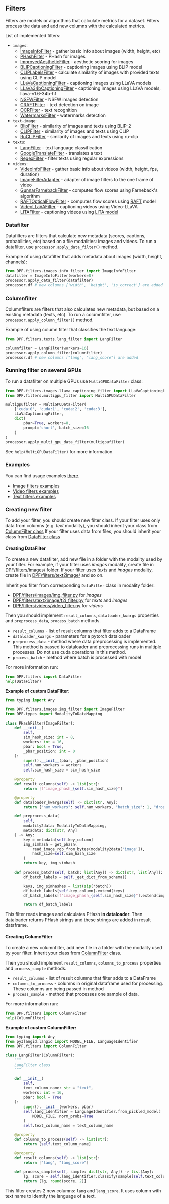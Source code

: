 ## Filters

Filters are models or algorithms that calculate metrics for a dataset. 
Filters process the data and add new columns with the calculated metrics.

List of implemented filters:
- `images`:
  - [ImageInfoFilter](../DPF/filters/images/info_filter.py) - gather basic info about images (width, height, etc)
  - [PHashFilter](../DPF/filters/images/hash_filters.py) - PHash for images
  - [ImprovedAestheticFilter](../DPF/filters/images/aesthetic_improved_filter.py) - aesthetic scoring for images
  - [BLIPCaptioningFilter](../DPF/filters/images/blip_captioning_filter.py) - captioning images using BLIP model
  - [CLIPLabelsFilter](../DPF/filters/images/cliplabels_filter.py) - calculate similarity of images with provided texts using CLIP model
  - [LLaVaCaptioningFilter](../DPF/filters/images/llava_captioning_filter.py) - captioning images using LLaVA models
  - [LLaVa34bCaptioningFilter](../DPF/filters/images/llava34b_captioning_filter.py) - captioning images using LLaVA models, llava-v1.6-34b-hf
  - [NSFWFilter](../DPF/filters/images/nsfw_filter.py) - NSFW images detection
  - [CRAFTFilter](../DPF/filters/images/text_detection_filter.py) - text detection on image
  - [OCRFilter](../DPF/filters/images/ocr_filter.py) - text recognition
  - [WatermarksFilter](../DPF/filters/images/watermarks_filter.py) - watermarks detection
- `text-image`:
  - [BlipFilter](../DPF/filters/text2image/blip_filter.py) - similarity of images and texts using BLIP-2
  - [CLIPFilter](../DPF/filters/text2image/clip_filter.py) - similarity of images and texts using CLIP
  - [RuCLIPFilter](../DPF/filters/text2image/ruclip_filter.py) - similarity of images and texts using ru-clip
- `texts`:
  - [LangFilter](../DPF/filters/texts/lang_filter.py) - text language classification
  - [GoogleTranslateFilter](../DPF/filters/texts/google_translate_filter.py) - translates a text
  - [RegexFilter](../DPF/filters/texts/regex_filter.py) - filter texts using regular expressions
- `videos`:
  - [VideoInfoFilter](../DPF/filters/videos/info_filter.py) - gather basic info about videos (width, height, fps, duration)
  - [ImageFilterAdapter](../DPF/filters/videos/image_filter_adapter.py) - adapter of image filters to the one frame of video
  - [GunnarFarnebackFilter](../DPF/filters/videos/farneback_filter.py) - computes flow scores using Farneback's algorithm
  - [RAFTOpticalFlowFilter](../DPF/filters/videos/raft_filter.py) - computes flow scores using [RAFT](https://github.com/princeton-vl/RAFT) model
  - [VideoLLaVAFilter](../DPF/filters/videos/video_llava_filter.py) - captioning videos using Video-LLaVA
  - [LITAFilter](../DPF/filters/videos/lita_filter.py) - captioning videos using [LITA model](https://github.com/NVlabs/LITA)

### Datafilter

Datafilters are filters that calculate new metadata (scores, captions, probabilities, etc) based on a file modalities: images and videos.
To run a datafilter, use `processor.apply_data_filter()` method.

Example of using datafilter that adds metadata about images (width, height, channels):
```python
from DPF.filters.images.info_filter import ImageInfoFilter
datafilter = ImageInfoFilter(workers=8)
processor.apply_data_filter(datafilter)
processor.df # new columns ['width', 'height', 'is_correct'] are added
```

### Columnfilter

Columnfilters are filters that also calculates new metadata, but based on a existing metadata (texts, etc).
To run a columnfilter, use `processor.apply_column_filter()` method.

Example of using column filter that classifies the text language:
```python
from DPF.filters.texts.lang_filter import LangFilter

columnfilter = LangFilter(workers=16)
processor.apply_column_filter(columnfilter)
processor.df # new columns ["lang", "lang_score"] are added
```

### Running filter on several GPUs

To run a datafilter on multiple GPUs use `MultiGPUDataFilter` class:

```python
from DPF.filters.images.llava_captioning_filter import LLaVaCaptioningFilter
from DPF.filters.multigpu_filter import MultiGPUDataFilter

multigpufilter = MultiGPUDataFilter(
    ['cuda:0', 'cuda:1', 'cuda:2', 'cuda:3'],
    LLaVaCaptioningFilter,
    dict(
        pbar=True, workers=8,
        prompt='short', batch_size=16
    )
)
processor.apply_multi_gpu_data_filter(multigpufilter)
```
See `help(MultiGPUDataFilter)` for more information.

### Examples

You can find usage examples [there](../examples).
- [Image filters examples](../examples/image_filters_example.ipynb)
- [Video filters examples](../examples/video_filters_example.ipynb)
- [Text filters examples](../examples/text_filters_example.ipynb)

### Creating new filter

To add your filter, you should create new filter class.
If your filter uses only data from columns (e.g. _text_ modality), you should inherit your class from [ColumnFilter class](../DPF/filters/column_filter.py)
If your filter uses data from files, you should inherit your class from [DataFilter class](../DPF/filters/data_filter.py)

#### Creating DataFilter

To create a new datafilter, add new file in a folder with the modality used by your filter. 
For example, if your filter uses _images_ modality, create file in [DPF/filters/images/](../DPF/filters/images) folder.
If your filter uses _texts_ and _images_ modality, create file in [DPF/filters/text2image/](../DPF/filters/text2image) and so on.

Inherit you filter from corresponding `DataFilter` class in modality folder:
- [DPF/filters/images/img_filter.py](../DPF/filters/images/img_filter.py) for _images_
- [DPF/filters/text2image/t2i_filter.py](../DPF/filters/text2image/t2i_filter.py) for _texts_ and _images_
- [DPF/filters/videos/video_filter.py](../DPF/filters/videos/video_filter.py) for _videos_

Then you should implement `result_columns`, `dataloader_kwargs` properties and `preprocess_data`, `process_batch` methods.
- `result_columns` - list of result columns that filter adds to a DataFrame
- `dataloader_kwargs` - parameters for a pytorch dataloader
- `preprocess_data` - method where data preprocessing is implemented. This method is passed to dataloader and preprocessing runs in multiple processes. Do not use cuda operations in this method.
- `process_batch` - method where batch is processed with model

For more information run:
```python
from DPF.filters import DataFilter
help(DataFilter)
```

**Example of custom DataFilter:**
```python
from typing import Any

from DPF.filters.images.img_filter import ImageFilter
from DPF.types import ModalityToDataMapping

class PHashFilter(ImageFilter):
    def __init__(
        self,
        sim_hash_size: int = 8,
        workers: int = 16,
        pbar: bool = True,
        _pbar_position: int = 0
    ):
        super().__init__(pbar, _pbar_position)
        self.num_workers = workers
        self.sim_hash_size = sim_hash_size

    @property
    def result_columns(self) -> list[str]:
        return [f"image_phash_{self.sim_hash_size}"]

    @property
    def dataloader_kwargs(self) -> dict[str, Any]:
        return {"num_workers": self.num_workers, "batch_size": 1, "drop_last": False}

    def preprocess_data(
        self,
        modality2data: ModalityToDataMapping,
        metadata: dict[str, Any]
    ) -> Any:
        key = metadata[self.key_column]
        img_simhash = get_phash(
            read_image_rgb_from_bytes(modality2data['image']), 
            hash_size=self.sim_hash_size
        )
        return key, img_simhash

    def process_batch(self, batch: list[Any]) -> dict[str, list[Any]]:
        df_batch_labels = self._get_dict_from_schema()

        keys, img_simhashes = list(zip(*batch))
        df_batch_labels[self.key_column].extend(keys)
        df_batch_labels[f"image_phash_{self.sim_hash_size}"].extend(img_simhashes)

        return df_batch_labels
```

This filter reads images and calculates PHash **in dataloader**. 
Then dataloader returns PHash strings and these strings are added in result dataframe. 

#### Creating ColumnFilter

To create a new columnfilter, add new file in a folder with the modality used by your filter.
Inherit your class from [ColumnFilter](../DPF/filters/column_filter.py) class.

Then you should implement `result_columns`, `columns_to_process` properties and `process_sample` methods.
- `result_columns` - list of result columns that filter adds to a DataFrame
- `columns_to_process` - columns in original dataframe used for processing. These columns are being passed in method 
- `process_sample` - method that processes one sample of data.

For more information run:
```python
from DPF.filters import ColumnFilter
help(ColumnFilter)
```

**Example of custom ColumnFilter:**
```python
from typing import Any
from py3langid.langid import MODEL_FILE, LanguageIdentifier
from DPF.filters import ColumnFilter

class LangFilter(ColumnFilter):
    """
    LangFilter class
    """

    def __init__(
        self,
        text_column_name: str = "text",
        workers: int = 16,
        pbar: bool = True
    ):
        super().__init__(workers, pbar)
        self.lang_identifier = LanguageIdentifier.from_pickled_model(
            MODEL_FILE, norm_probs=True
        )
        self.text_column_name = text_column_name

    @property
    def columns_to_process(self) -> list[str]:
        return [self.text_column_name]

    @property
    def result_columns(self) -> list[str]:
        return ["lang", "lang_score"]

    def process_sample(self, sample: dict[str, Any]) -> list[Any]:
        lg, score = self.lang_identifier.classify(sample[self.text_column_name])
        return [lg, round(score, 2)]
```

This filter creates 2 new columns: `lang` and `lang_score`. 
It uses column with text name to identify the language of a text.